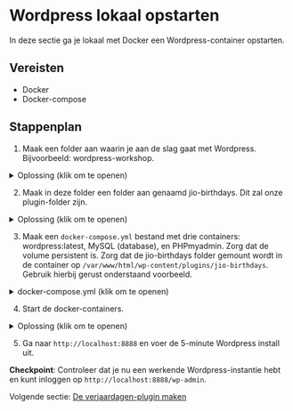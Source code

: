 # Wordpress lokaal opstarten

In deze sectie ga je lokaal met Docker een Wordpress-container opstarten.

## Vereisten

- Docker
- Docker-compose

## Stappenplan

1. Maak een folder aan waarin je aan de slag gaat met Wordpress. Bijvoorbeeld: wordpress-workshop.

<details>
<summary>Oplossing (klik om te openen)</summary>

```bash
mkdir wordpress-workshop
cd wordpress-workshop
```

</details>

2. Maak in deze folder een folder aan genaamd jio-birthdays. Dit zal onze plugin-folder zijn.

<details>
<summary>Oplossing (klik om te openen)</summary>

```bash
mkdir our-birthdays
```

</details>

3. Maak een `docker-compose.yml` bestand met drie containers: wordpress:latest, MySQL (database), en PHPmyadmin. Zorg dat de volume persistent is. Zorg dat de jio-birthdays folder gemount wordt in de container op `/var/www/html/wp-content/plugins/jio-birthdays`. Gebruik hierbij gerust onderstaand voorbeeld.

<details>
<summary>docker-compose.yml (klik om te openen)</summary>

```yml
version: "3.7"

services:
  db:
    image: mysql:5.7
    volumes:
      - db_data:/var/lib/mysql
    environment:
      MYSQL_ROOT_PASSWORD: somewordpress
      MYSQL_DATABASE: wordpress
      MYSQL_USER: wordpress
      MYSQL_PASSWORD: wordpress

  wordpress:
    depends_on:
      - db
    image: wordpress:latest
    volumes:
      - ./jio-birthdays:/var/www/html/wp-content/plugins/jio-birthdays
    ports:
      - "8888:80"
    environment:
      WORDPRESS_DB_HOST: db:3306
      WORDPRESS_DB_USER: wordpress
      WORDPRESS_DB_PASSWORD: wordpress
      WORDPRESS_DB_NAME: wordpress
      WORDPRESS_DEBUG: 1

  phpmyadmin:
    depends_on:
      - db
    image: phpmyadmin/phpmyadmin
    ports:
      - 8889:80
    environment:
      MYSQL_USERNAME: wordpress
      MYSQL_ROOT_PASSWORD: wordpress
      PMA_HOST: db:3306

volumes:
  db_data: {}
```

</details>

4. Start de docker-containers.

<details>
<summary>Oplossing (klik om te openen)</summary>

```bash
docker-compose up
```

</details>

5. Ga naar `http://localhost:8888` en voer de 5-minute Wordpress install uit.

**Checkpoint**: Controleer dat je nu een werkende Wordpress-instantie hebt en kunt inloggen op `http://localhost:8888/wp-admin`.

Volgende sectie: [De verjaardagen-plugin maken](2-shortcodes.md)
